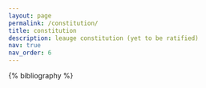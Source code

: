 ```yaml
---
layout: page
permalink: /constitution/
title: constitution
description: leauge constitution (yet to be ratified)
nav: true
nav_order: 6
---
```


<!-- _pages/publications.md -->

<!-- Bibsearch Feature -->

<!-- {% include bib_search.liquid %} -->

<div class="publications">

{% bibliography %}

</div>
